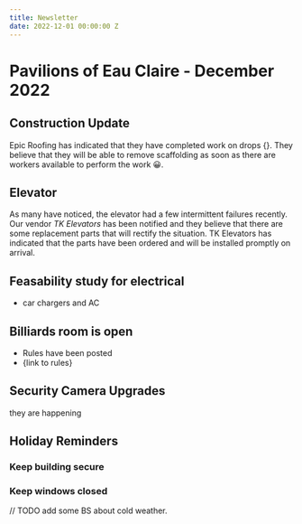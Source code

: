 ```yaml
---
title: Newsletter
date: 2022-12-01 00:00:00 Z
---
```


# Pavilions of Eau Claire - December 2022

## Construction Update

Epic Roofing has indicated that they have completed work on drops {}.  They
believe that they will be able to remove scaffolding as soon as there are workers available to perform the work 😀.

## Elevator

As many have noticed, the elevator had a few intermittent failures recently.  Our vendor *TK Elevators* has been notified and they believe that there are some replacement parts that will rectify the situation.  TK Elevators has indicated that the parts have been ordered and will be installed promptly on arrival.

## Feasability study for electrical

* car chargers and AC

## Billiards room is open

* Rules have been posted
* {link to rules}

## Security Camera Upgrades

they are happening

## Holiday Reminders

### Keep building secure

### Keep windows closed

// TODO add some BS about cold weather.
